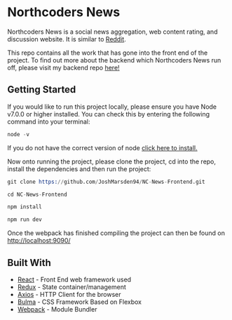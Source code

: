 # Northcoders News

Northcoders News is a social news aggregation, web content rating, and discussion website. It is similar to [Reddit](https://www.reddit.com/).

This repo contains all the work that has gone into the front end of the project. To find out more about the backend which Northcoders News run off, please visit my backend repo [here!](https://github.com/JoshMarsden94/NC-News-Backend)

## Getting Started

If you would like to run this project locally, please ensure you have Node v7.0.0 or higher installed. You can check this by entering the following command into your terminal:
```s
node -v
```
If you do not have the correct version of node [click here to install.](https://nodejs.org/en/download/)

Now onto running the project, please clone the project, cd into the repo, install the dependencies and then run the project:
```s
git clone https://github.com/JoshMarsden94/NC-News-Frontend.git

cd NC-News-Frontend

npm install

npm run dev
```
Once the webpack has finished compiling the project can then be found on [http://localhost:9090/](http://localhost:9090/)

## Built With
- [React](https://facebook.github.io/react/) - Front End web framework used
- [Redux](http://redux.js.org/docs/introduction/) - State container/management
- [Axios](https://github.com/mzabriskie/axios) - HTTP Client for the browser
- [Bulma](http://bulma.io/) - CSS Framework Based on Flexbox
- [Webpack](https://webpack.github.io/) - Module Bundler
